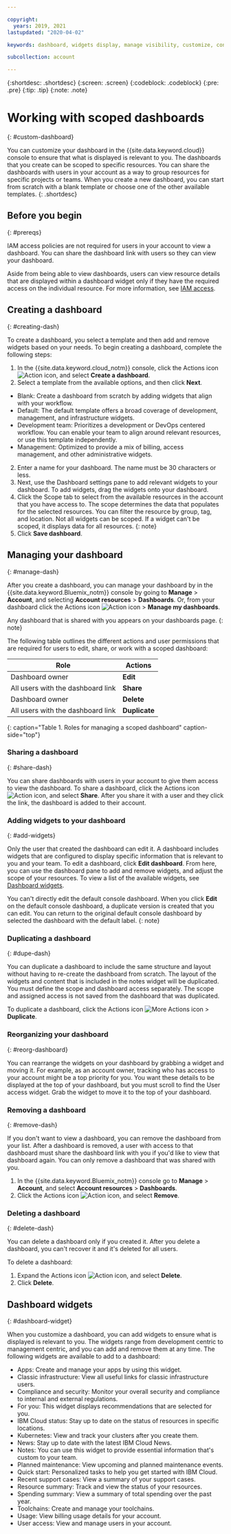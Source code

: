 ```yaml
---

copyright:
  years: 2019, 2021
lastupdated: "2020-04-02"

keywords: dashboard, widgets display, manage visibility, customize, console, dashboard templates 

subcollection: account

---
```


{:shortdesc: .shortdesc}
{:screen: .screen}
{:codeblock: .codeblock}
{:pre: .pre}
{:tip: .tip}
{:note: .note}

# Working with scoped dashboards 
{: #custom-dashboard}

You can customize your dashboard in the {{site.data.keyword.cloud}} console to ensure that what is displayed is relevant to you. The dashboards that you create can be scoped to specific resources. You can share the dashboards with users in your account as a way to group resources for specific projects or teams. When you create a new dashboard, you can start from scratch with a blank template or choose one of the other available templates.
{: .shortdesc}

## Before you begin
{: #prereqs}

 IAM access policies are not required for users in your account to view a dashboard. You can share the dashboard link with users so they can view your dashboard.

Aside from being able to view dashboards, users can view resource details that are displayed within a dashboard widget only if they have the required access on the individual resource. For more information, see [IAM access](/docs/account?topic=account-userroles). 

## Creating a dashboard 
{: #creating-dash}

To create a dashboard, you select a template and then add and remove widgets based on your needs. To begin creating a dashboard, complete the following steps:  

1. In the {{site.data.keyword.cloud_notm}} console, click the Actions icon ![Action icon](../icons/action-menu-icon.svg), and select **Create a dashboard**. 
2. Select a template from the available options, and then click **Next**. 
  * Blank: Create a dashboard from scratch by adding widgets that align with your workflow.
  * Default: The default template offers a broad coverage of development, management, and infrastructure widgets.
  * Development team: Prioritizes a development or DevOps centered workflow. You can enable your team to align around relevant resources, or use this template independently.
  * Management: Optimized to provide a mix of billing, access management, and other administrative widgets.
2. Enter a name for your dashboard. The name must be 30 characters or less. 
3. Next, use the Dashboard settings pane to add relevant widgets to your dashboard. To add widgets, drag the widgets onto your dashboard. 
4. Click the Scope tab to select from the available resources in the account that you have access to. The scope determines the data that populates for the selected resources. You can filter the resource by group, tag, and location. 
   Not all widgets can be scoped. If a widget can't be scoped, it displays data for all resources. 
   {: note}
5. Click **Save dashboard**. 

## Managing your dashboard 
{: #manage-dash}

After you create a dashboard, you can manage your dashboard by in the {{site.data.keyword.Bluemix_notm}} console by going to **Manage** > **Account**, and selecting **Account resources** > **Dashboards**. Or, from your dashboard click the Actions icon ![Action icon](../icons/action-menu-icon.svg ) > **Manage my dashboards**.

Any dashboard that is shared with you appears on your dashboards page. 
{: note}

The following table outlines the different actions and user permissions that are required for users to edit, share, or work with a scoped dashboard:

| Role     |	Actions  |	
|------------|-------------------|
| Dashboard owner  | **Edit**    |
| All users with the dashboard link   | **Share**   |
| Dashboard owner | **Delete**  |
| All users with the dashboard link    | **Duplicate**  |
{: caption="Table 1. Roles for managing a scoped dashboard" caption-side="top"} 

### Sharing a dashboard
{: #share-dash}

You can share dashboards with users in your account to give them access to view the dashboard. To share a dashboard, click the Actions icon ![Action icon](../icons/action-menu-icon.svg), and select **Share**. After you share it with a user and they click the link, the dashboard is added to their account. 

### Adding widgets to your dashboard 
{: #add-widgets}

Only the user that created the dashboard can edit it. A dashboard includes widgets that are configured to display specific information that is relevant to you and your team. To edit a dashboard, click **Edit dashboard**. From here, you can use the dashboard pane to add and remove widgets, and adjust the scope of your resources. To view a list of the available widgets, see [Dashboard widgets](/docs/account?topic=account-custom-dashboard#dashboard-widget).

You can't directly edit the default console dashboard. When you click **Edit** on the default console dashboard, a duplicate version is created that you can edit. You can return to the original default console dashboard by selected the dashboard with the default label. {: note}

### Duplicating a dashboard
{: #dupe-dash}

You can duplicate a dashboard to include the same structure and layout without having to re-create the dashboard from scratch. The layout of the widgets and content that is included in the notes widget will be duplicated. You must define the scope and dashboard access separately. The scope and assigned access is not saved from the dashboard that was duplicated. 

 To duplicate a dashboard, click the Actions icon ![More Actions icon](../icons/action-menu-icon.svg) > **Duplicate**.

### Reorganizing your dashboard
{: #reorg-dashboard}

You can rearrange the widgets on your dashboard by grabbing a widget and moving it. For example, as an account owner, tracking who has access to your account might be a top priority for you. You want these details to be displayed at the top of your dashboard, but you must scroll to find the User access widget. Grab the widget to move it to the top of your dashboard.

### Removing a dashboard 
{: #remove-dash}

If you don't want to view a dashboard, you can remove the dashboard from your list. After a dashboard is removed, a user with access to that dashboard must share the dashboard link with you if you'd like to view that dashboard again. You can only remove a dashboard that was shared with you. 

1. In the {{site.data.keyword.Bluemix_notm}} console go to **Manage** > **Account**, and select **Account resources** > **Dashboards**.
2. Click the Actions icon ![Action icon](../icons/action-menu-icon.svg), and select **Remove**. 

### Deleting a dashboard 
{: #delete-dash}

You can delete a dashboard only if you created it. After you delete a dashboard, you can't recover it and it's deleted for all users.

To delete a dashboard: 
1. Expand the Actions icon ![Action icon](../icons/action-menu-icon.svg), and select **Delete**.
2. Click **Delete**. 

##  Dashboard widgets 
{: #dashboard-widget}

When you customize a dashboard, you can add widgets to ensure what is displayed is relevant to you. The widgets range from development centric to management centric, and you can add and remove them at any time. The following widgets are available to add to a dashboard: 

* Apps: Create and manage your apps by using this widget. 
* Classic infrastructure: View all useful links for classic infrastructure users. 
* Compliance and security: Monitor your overall security and compliance to internal and external regulations. 
* For you: This widget displays recommendations that are selected for you. 
* IBM Cloud status: Stay up to date on the status of resources in specific locations. 
* Kubernetes: View and track your clusters after you create them. 
* News: Stay up to date with the latest IBM Cloud News. 
* Notes: You can use this widget to provide essential information that's custom to your team. 
* Planned maintenance: View upcoming and planned maintenance events. 
* Quick start: Personalized tasks to help you get started with IBM Cloud. 
* Recent support cases: View a summary of your support cases. 
* Resource summary: Track and view the status of your resources. 
* Spending summary: View a summary of total spending over the past year.
* Toolchains: Create and manage your toolchains. 
* Usage: View billing usage details for your account. 
* User access: View and manage users in your account. 